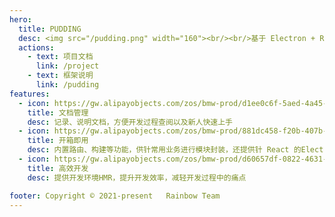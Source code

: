 ```yaml
---
hero:
  title: PUDDING
  desc: <img src="/pudding.png" width="160"><br/><br/>基于 Electron + React 搭建的客户端项目开发框架
  actions:
    - text: 项目文档
      link: /project
    - text: 框架说明
      link: /pudding
features:
  - icon: https://gw.alipayobjects.com/zos/bmw-prod/d1ee0c6f-5aed-4a45-a507-339a4bfe076c/k7bjsocq_w144_h144.png
    title: 文档管理
    desc: 记录、说明文档，方便开发过程查阅以及新人快速上手
  - icon: https://gw.alipayobjects.com/zos/bmw-prod/881dc458-f20b-407b-947a-95104b5ec82b/k79dm8ih_w144_h144.png
    title: 开箱即用
    desc: 内置路由、构建等功能，供针常用业务进行模块封装，还提供针 React 的Electron控制台调试工具
  - icon: https://gw.alipayobjects.com/zos/bmw-prod/d60657df-0822-4631-9d7c-e7a869c2f21c/k79dmz3q_w126_h126.png
    title: 高效开发
    desc: 提供开发环境HMR，提升开发效率，减轻开发过程中的痛点

footer: Copyright © 2021-present   Rainbow Team
---
```

